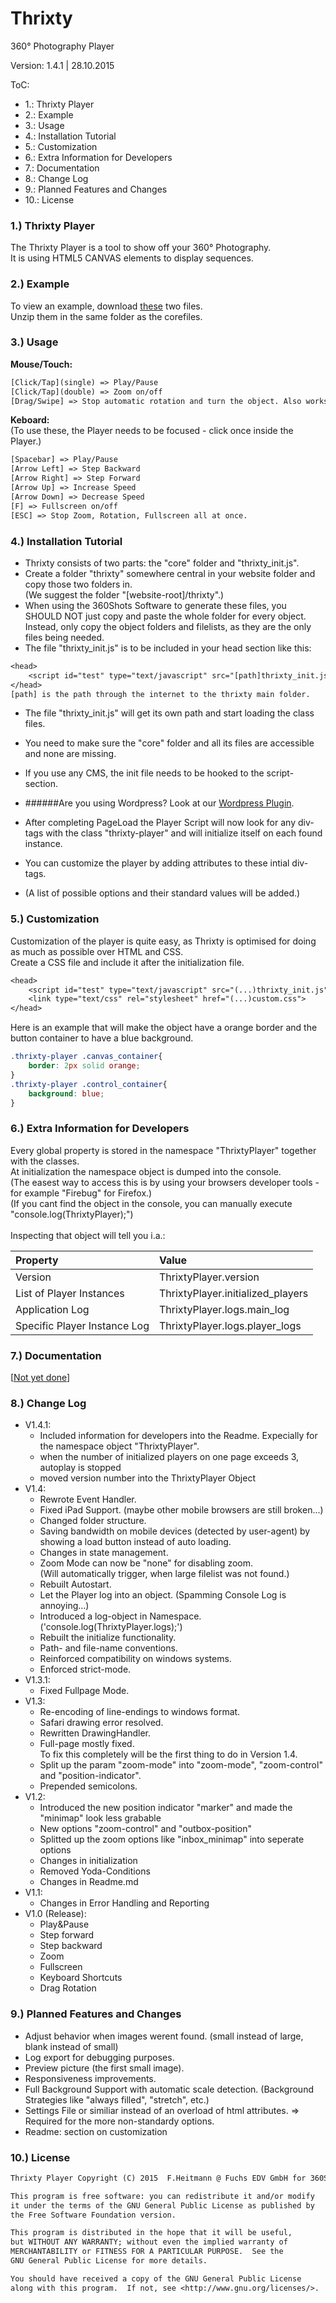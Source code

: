 # Thrixty
360° Photography Player

Version: 1.4.1 | 28.10.2015

ToC:
* 1.: Thrixty Player
* 2.: Example
* 3.: Usage
* 4.: Installation Tutorial
* 5.: Customization
* 6.: Extra Information for Developers
* 7.: Documentation
* 8.: Change Log
* 9.: Planned Features and Changes
* 10.: License

### 1.) Thrixty Player
The Thrixty Player is a tool to show off your 360° Photography.<br>
It is using HTML5 CANVAS elements to display sequences.

### 2.) Example
To view an example, download [these](https://github.com/FuchsEDV/Thrixty_example) two files.<br>
Unzip them in the same folder as the corefiles.

### 3.) Usage

<b>Mouse/Touch:</b><br>
```txt
[Click/Tap](single) => Play/Pause
[Click/Tap](double) => Zoom on/off
[Drag/Swipe] => Stop automatic rotation and turn the object. Also works in Zoom mode. | Drag the marker or minimap in classic mode to move the expanded area.
```
<b>Keboard:</b><br>
(To use these, the Player needs to be focused - click once inside the Player.)
```txt
[Spacebar] => Play/Pause
[Arrow Left] => Step Backward
[Arrow Right] => Step Forward
[Arrow Up] => Increase Speed
[Arrow Down] => Decrease Speed
[F] => Fullscreen on/off
[ESC] => Stop Zoom, Rotation, Fullscreen all at once.
```

### 4.) Installation Tutorial
* Thrixty consists of two parts: the "core" folder and "thrixty_init.js".
* Create a folder "thrixty" somewhere central in your website folder and copy those two folders in.<br>
(We suggest the folder "[website-root]/thrixty".)
* When using the 360Shots Software to generate these files, you SHOULD NOT just copy and paste the whole folder for every object.<br>
Instead, only copy the object folders and filelists, as they are the only files being needed.
* The file "thrixty_init.js" is to be included in your head section like this:

```txt
<head>
    <script id="test" type="text/javascript" src="[path]thrixty_init.js"></script>
</head>
[path] is the path through the internet to the thrixty main folder.
```

* The file "thrixty_init.js" will get its own path and start loading the class files.
* You need to make sure the "core" folder and all its files are accessible and none are missing.
* If you use any CMS, the init file needs to be hooked to the script-section.
* ######Are you using Wordpress? Look at our [Wordpress Plugin](https://github.com/FuchsEDV/Thrixty_Wordpress).

* After completing PageLoad the Player Script will now look for any div-tags with the class "thrixty-player" and will initialize itself on each found instance.
* You can customize the player by adding attributes to these intial div-tags.
* (A list of possible options and their standard values will be added.)

### 5.) Customization

Customization of the player is quite easy, as Thrixty is optimised for doing as much as possible over HTML and CSS.<br>
Create a CSS file and include it after the initialization file.<br>
```txt
<head>
    <script id="test" type="text/javascript" src="(...)thrixty_init.js"></script>
    <link type="text/css" rel="stylesheet" href="(...)custom.css">
</head>
```
Here is an example that will make the object have a orange border and the button container to have a blue background.<br>
```css
.thrixty-player .canvas_container{
    border: 2px solid orange;
}
.thrixty-player .control_container{
    background: blue;
}
```

### 6.) Extra Information for Developers
Every global property is stored in the namespace "ThrixtyPlayer" together with the classes.<br>
At initialization the namespace object is dumped into the console.<br>
(The easest way to access this is by using your browsers developer tools - for example "Firebug" for Firefox.)<br>
(If you cant find the object in the console, you can manually execute "console.log(ThrixtyPlayer);")<br>
<br>
Inspecting that object will tell you i.a.:<br>

| Property | Value |
| :- | :- |
| Version | ThrixtyPlayer.version |
| List of Player Instances | ThrixtyPlayer.initialized_players |
| Application Log | ThrixtyPlayer.logs.main_log |
| Specific Player Instance Log | ThrixtyPlayer.logs.player_logs |

### 7.) Documentation
[[Not yet done](http://www.fuchs-edv.de)]

### 8.) Change Log
* V1.4.1:
    * Included information for developers into the Readme. Expecially for the namespace object "ThrixtyPlayer".
    * when the number of initialized players on one page exceeds 3, autoplay is stopped
    * moved version number into the ThrixtyPlayer Object
* V1.4:
    * Rewrote Event Handler.
    * Fixed iPad Support. (maybe other mobile browsers are still broken...)
    * Changed folder structure.
    * Saving bandwidth on mobile devices (detected by user-agent) by showing a load button instead of auto loading.
    * Changes in state management.
    * Zoom Mode can now be "none" for disabling zoom.<br>
    (Will automatically trigger, when large filelist was not found.)
    * Rebuilt Autostart.
    * Let the Player log into an object. (Spamming Console Log is annoying...)
    * Introduced a log-object in Namespace. ('console.log(ThrixtyPlayer.logs);')
    * Rebuilt the initialize functionality.
    * Path- and file-name conventions.
    * Reinforced compatibility on windows systems.
    * Enforced strict-mode.
* V1.3.1:
    * Fixed Fullpage Mode.
* V1.3:
    * Re-encoding of line-endings to windows format.
    * Safari drawing error resolved.
    * Rewritten DrawingHandler.
    * Full-page mostly fixed.<br>
    To fix this completely will be the first thing to do in Version 1.4.
    * Split up the param "zoom-mode" into "zoom-mode", "zoom-control" and "position-indicator".
    * Prepended semicolons.
* V1.2:
    * Introduced the new position indicator "marker" and made the "minimap" look less grabable
    * New options "zoom-control" and "outbox-position"
    * Splitted up the zoom options like "inbox_minimap" into seperate options
    * Changes in initialization
    * Removed Yoda-Conditions
    * Changes in Readme.md
* V1.1:
    * Changes in Error Handling and Reporting
* V1.0 (Release):
    * Play&amp;Pause
    * Step forward
    * Step backward
    * Zoom
    * Fullscreen
    * Keyboard Shortcuts
    * Drag Rotation

### 9.) Planned Features and Changes
* Adjust behavior when images werent found. (small instead of large, blank instead of small)
* Log export for debugging purposes.
* Preview picture (the first small image).
* Responsiveness improvements.
* Full Background Support with automatic scale detection. (Background Strategies like "always filled", "stretch", etc.)
* Settings File or similiar instead of an overload of html attributes. => Required for the more non-standardy options.
* Readme: section on customization

### 10.) License
```txt
Thrixty Player Copyright (C) 2015  F.Heitmann @ Fuchs EDV GmbH for 360Shots

This program is free software: you can redistribute it and/or modify
it under the terms of the GNU General Public License as published by
the Free Software Foundation version.

This program is distributed in the hope that it will be useful,
but WITHOUT ANY WARRANTY; without even the implied warranty of
MERCHANTABILITY or FITNESS FOR A PARTICULAR PURPOSE.  See the
GNU General Public License for more details.

You should have received a copy of the GNU General Public License
along with this program.  If not, see <http://www.gnu.org/licenses/>.
```